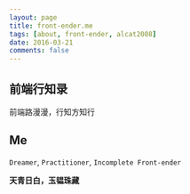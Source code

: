 ```yaml
---
layout: page
title: front-ender.me
tags: [about, front-ender, alcat2008]
date: 2016-03-21
comments: false
---
```

    
## 前端行知录

前端路漫漫，行知方知行

## Me

`Dreamer`, `Practitioner`, `Incomplete Front-ender`

**天青日白，玉韫珠藏**
